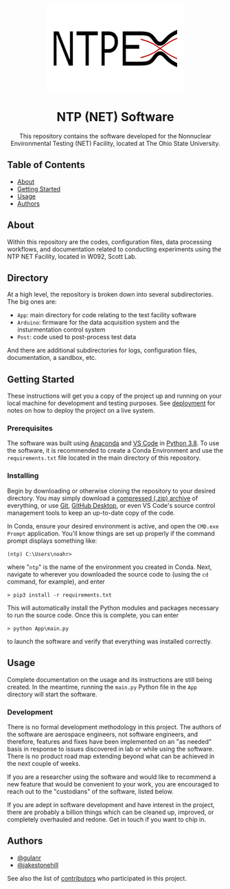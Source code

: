 <p align="center">
  <a href="" rel="noopener">
 <img height=200px src="media/logo.png?raw=true" alt="Project logo"></a>
</p>

<h1 align="center">NTP (NET) Software</h3>

<p align="center">This repository contains the software developed for the Nonnuclear Environmental Testing (NET) Facility, located at The Ohio State University.
    <br> 
</p>

## Table of Contents
- [About](#about)
- [Getting Started](#getting_started)
- [Usage](#usage)
- [Authors](#authors)

## About <a name = "about"></a>
Within this repository are the codes, configuration files, data processing workflows, and documentation related to conducting experiments using the NTP NET Facility, located in W092, Scott Lab.

## Directory
At a high level, the repository is broken down into several subdirectories. The big ones are:
- `App`: main directory for code relating to the test facility software
- `Arduino`: firmware for the data acquisition system and the insturmentation control system
- `Post`: code used to post-process test data

And there are additional subdirectories for logs, configuration files, documentation, a sandbox, etc.

## Getting Started <a name = "getting_started"></a>
These instructions will get you a copy of the project up and running on your local machine for development and testing purposes. See [deployment](#deployment) for notes on how to deploy the project on a live system.

### Prerequisites
The software was built using [Anaconda](https://www.anaconda.com/) and [VS Code](https://code.visualstudio.com/) in [Python 3.8](https://www.python.org/downloads/release/python-380/). To use the software, it is recommended to create a Conda Environment and use the `requirements.txt` file located in the main directory of this repository.

### Installing
Begin by downloading or otherwise cloning the repository to your desired directory. You may simply download a [compressed (.zip) archive](https://github.com/gulanr/ntp/archive/refs/heads/main.zip) of everything, or use [Git](https://git-scm.com/), [GitHub Desktop](https://desktop.github.com/), or even VS Code's source control management tools to keep an up-to-date copy of the code.

In Conda, ensure your desired environment is active, and open the `CMD.exe Prompt` application. You'll know things are set up properly if the command prompt displays something like:

```
(ntp) C:\Users\noahr>
```

where "`ntp`" is the name of the environment you created in Conda. Next, navigate to wherever you downloaded the source code to (using the `cd` command, for example), and enter
```
> pip3 install -r requirements.txt
```

This will automatically install the Python modules and packages necessary to run the source code. Once this is complete, you can enter
```
> python App\main.py
```
to launch the software and verify that everything was installed correctly.

## Usage <a name="usage"></a>
Complete documentation on the usage and its instructions are still being created. In the meantime, running the `main.py` Python file in the `App` directory will start the software.

### Development
There is no formal development methodology in this project. The authors of the software are aerospace engineers, not software engineers, and therefore, features and fixes have been implemented on an "as needed" basis in response to issues discovered in lab or while using the software. There is no product road map extending beyond what can be achieved in the next couple of weeks.

If you are a researcher using the software and would like to recommend a new feature that would be convenient to your work, you are encouraged to reach out to the "custodians" of the software, listed below.

If you are adept in software development and have interest in the project, there are probably a billion things which can be cleaned up, improved, or completely overhauled and redone. Get in touch if you want to chip in.

## Authors <a name = "authors"></a>
- [@gulanr](https://github.com/gulanr)
- [@jakestonehill](https://github.com/jakestonehill)

See also the list of [contributors](https://github.com/gulanr/ntp/contributors) who participated in this project.